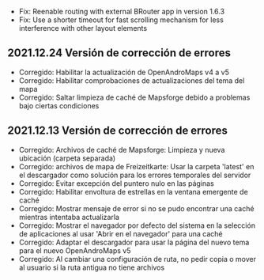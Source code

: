 - Fix: Reenable routing with external BRouter app in version 1.6.3
- Fix: Use a shorter timeout for fast scrolling mechanism for less interference with other layout elements

## 2021.12.24 Versión de corrección de errores

- Corregido: Habilitar la actualización de OpenAndroMaps v4 a v5
- Corregido: Habilitar comprobaciones de actualizaciones del tema del mapa
- Corregido: Saltar limpieza de caché de Mapsforge debido a problemas bajo ciertas condiciones

## 2021.12.13 Versión de corrección de errores

- Corregido: Archivos de caché de Mapsforge: Limpieza y nueva ubicación (carpeta separada)
- Corregido: archivos de mapa de Freizeitkarte: Usar la carpeta 'latest' en el descargador como solución para los errores temporales del servidor
- Corregido: Evitar excepción del puntero nulo en las páginas
- Corregido: Habilitar envoltura de estrellas en la ventana emergente de caché
- Corregido: Mostrar mensaje de error si no se pudo encontrar una caché mientras intentaba actualizarla
- Corregido: Mostrar el navegador por defecto del sistema en la selección de aplicaciones al usar 'Abrir en el navegador' para una caché
- Corregido: Adaptar el descargador para usar la página del nuevo tema para el nuevo OpenAndroMaps v5
- Corregido: Al cambiar una configuración de ruta, no pedir copia o mover al usuario si la ruta antigua no tiene archivos

